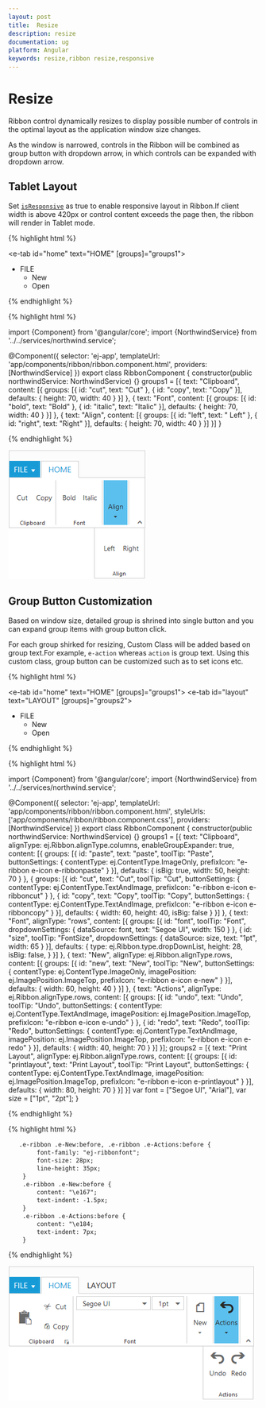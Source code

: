 ```yaml
---
layout: post
title:  Resize
description: resize
documentation: ug
platform: Angular
keywords: resize,ribbon resize,responsive
---
```


# Resize 

Ribbon control dynamically resizes to display possible number of controls in the optimal layout as the application window size changes.

As the window is narrowed, controls in the Ribbon will be combined as group button with dropdown arrow, in which controls can be expanded with dropdown arrow.

## Tablet Layout 

Set [`isResponsive`](http://help.syncfusion.com/api/js/ejribbon#members:isresponsive) as true to enable responsive layout in Ribbon.If client width is above  420px or control content exceeds the page then, the ribbon will render in Tablet mode.

{% highlight html %}

<ej-ribbon id="Default" width="20%" applicationTab.type="menu" 
applicationTab.menuItemID="menu" isResponsive="true">
     <e-tabs>
        <e-tab id="home" text="HOME" [groups]="groups1">
        </e-tab>
     </e-tabs>
</ej-ribbon>
<ul id="menu">
    <li>
        <a>FILE </a>
        <ul>
            <li><a>New</a></li>
            <li><a>Open</a></li>
        </ul>
    </li>
</ul>

{% endhighlight %}

{% highlight html %}

import {Component} from '@angular/core';
import {NorthwindService} from '../../services/northwind.service';

@Component({
  selector: 'ej-app',
  templateUrl: 'app/components/ribbon/ribbon.component.html',
  providers: [NorthwindService]
})
export class RibbonComponent {
    constructor(public northwindService: NorthwindService) {}
     groups1 = [{
        text: "Clipboard",
        content: [{
            groups: [{
                id: "cut",
                text: "Cut"
            }, {
                    id: "copy",
                    text: "Copy"
                }],
            defaults: {
                height: 70,
                width: 40
            }
        }]
    }, {
            text: "Font",
            content: [{
                groups: [{
                    id: "bold",
                    text: "Bold"
                }, {
                        id: "italic",
                        text: "Italic"
                    }],
                defaults: {
                    height: 70,
                    width: 40
                }
            }]
        }, {
            text: "Align",
            content: [{
                groups: [{
                    id: "left",
                    text: " Left"
                }, {
                        id: "right",
                        text: "Right"
                    }],
                defaults: {
                    height: 70,
                    width: 40
                }
            }]
        }]
   }
     
{% endhighlight %}

![](Resize_images/Resize_img1.png)

## Group Button Customization

Based on window size, detailed group is shrined into single button and you can expand group items with group button click.

For each group shirked for resizing, Custom Class will be added based on group text.For example, `e-action` whereas `action` is group text. Using this custom class, group button can be customized such as to set icons etc.

{% highlight html %}

<ej-ribbon id="Default" width="40%" applicationTab.type="menu" allowResizing="true" 
applicationTab.menuItemID="menu">
    <e-tabs>
        <e-tab id="home" text="HOME" [groups]="groups1">
        </e-tab>
        <e-tab id="layout" text="LAYOUT" [groups]="groups2">
        </e-tab>
    </e-tabs>
</ej-ribbon>
<ul id="menu">
    <li>
        <a>FILE</a>
        <ul>
            <li><a>New</a></li>
            <li><a>Open</a></li>
        </ul>
    </li>
</ul>

{% endhighlight %}

{% highlight html %}

import {Component} from '@angular/core';
import {NorthwindService} from '../../services/northwind.service';

@Component({
  selector: 'ej-app',
  templateUrl: 'app/components/ribbon/ribbon.component.html',
  styleUrls: ['app/components/ribbon/ribbon.component.css'],
  providers: [NorthwindService]
})
export class RibbonComponent {
    constructor(public northwindService: NorthwindService) {}
      groups1 = [{
        text: "Clipboard",
        alignType: ej.Ribbon.alignType.columns,
        enableGroupExpander: true,
        content: [{
            groups: [{
                id: "paste",
                text: "paste",
                toolTip: "Paste",
                buttonSettings: {
                    contentType: ej.ContentType.ImageOnly,
                    prefixIcon: "e-ribbon e-icon e-ribbonpaste"
                }
            }],
            defaults: {
                isBig: true,
                width: 50,
                height: 70
            }
        }, {
                groups: [{
                    id: "cut",
                    text: "Cut",
                    toolTip: "Cut",
                    buttonSettings: {
                        contentType: ej.ContentType.TextAndImage,
                        prefixIcon: "e-ribbon e-icon e-ribboncut"
                    }
                }, {
                        id: "copy",
                        text: "Copy",
                        toolTip: "Copy",
                        buttonSettings: {
                            contentType: ej.ContentType.TextAndImage,
                            prefixIcon: "e-ribbon e-icon e-ribboncopy"
                        }
                    }],
                defaults: {
                    width: 60,
                    height: 40,
                    isBig: false
                }
            }]
    }, {
            text: "Font",
            alignType: "rows",
            content: [{
                groups: [{
                    id: "font",
                    toolTip: "Font",
                    dropdownSettings: {
                        dataSource: font,
                        text: "Segoe UI",
                        width: 150
                    }
                }, {
                        id: "size",
                        toolTip: "FontSize",
                        dropdownSettings: {
                            dataSource: size,
                            text: "1pt",
                            width: 65
                        }
                    }],
                defaults: {
                    type: ej.Ribbon.type.dropDownList,
                    height: 28,
                    isBig: false,
                }
            }]
        }, {
            text: "New",
            alignType: ej.Ribbon.alignType.rows,
            content: [{
                groups: [{
                    id: "new",
                    text: "New",
                    toolTip: "New",
                    buttonSettings: {
                        contentType: ej.ContentType.ImageOnly,
                        imagePosition: ej.ImagePosition.ImageTop,
                        prefixIcon: "e-ribbon e-icon e-new"
                    }
                }],
                defaults: {
                    width: 60,
                    height: 40
                }
            }]
        }, {
            text: "Actions",
            alignType: ej.Ribbon.alignType.rows,
            content: [{
                groups: [{
                    id: "undo",
                    text: "Undo",
                    toolTip: "Undo",
                    buttonSettings: {
                        contentType: ej.ContentType.TextAndImage,
                        imagePosition: ej.ImagePosition.ImageTop,
                        prefixIcon: "e-ribbon e-icon e-undo"
                    }
                }, {
                        id: "redo",
                        text: "Redo",
                        toolTip: "Redo",
                        buttonSettings: {
                            contentType: ej.ContentType.TextAndImage,
                            imagePosition: ej.ImagePosition.ImageTop,
                            prefixIcon: "e-ribbon e-icon e-redo"
                        }
                    }],
                defaults: {
                    width: 40,
                    height: 70
                }
            }]
        }];
    groups2 = [{
        text: "Print Layout",
        alignType: ej.Ribbon.alignType.rows,
        content: [{
            groups: [{
                id: "printlayout",
                text: "Print Layout",
                toolTip: "Print Layout",
                buttonSettings: {
                    contentType: ej.ContentType.TextAndImage,
                    imagePosition: ej.ImagePosition.ImageTop,
                    prefixIcon: "e-ribbon e-icon e-printlayout"
                }
            }],
            defaults: {
                width: 80,
                height: 70
            }
        }]
    }]
       var font = ["Segoe UI", "Arial"],
        var size = ["1pt", "2pt"];
  }
     
{% endhighlight %}

{% highlight html %}

       .e-ribbon .e-New:before, .e-ribbon .e-Actions:before {
            font-family: "ej-ribbonfont";
            font-size: 28px;
            line-height: 35px;
        }
        .e-ribbon .e-New:before {
            content: "\e167";            
            text-indent: -1.5px;
        }
        .e-ribbon .e-Actions:before {
            content: "\e184;
            text-indent: 7px;
        }
                 
{% endhighlight %}


![](Resize_images/Resize_img2.png)
